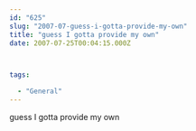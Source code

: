 ```yaml
---
id: "625"
slug: "2007-07-guess-i-gotta-provide-my-own"
title: "guess I gotta provide my own"
date: 2007-07-25T00:04:15.000Z



tags:

  - "General"
---
```

<div class="sqs-html-content">
  <p>guess I gotta provide my own</p>
</div>
